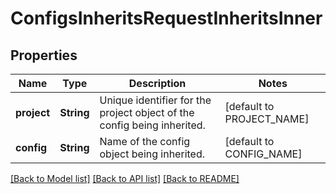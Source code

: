 # ConfigsInheritsRequestInheritsInner

## Properties

Name | Type | Description | Notes
------------ | ------------- | ------------- | -------------
**project** | **String** | Unique identifier for the project object of the config being inherited. | [default to PROJECT_NAME]
**config** | **String** | Name of the config object being inherited. | [default to CONFIG_NAME]

[[Back to Model list]](../README.md#documentation-for-models) [[Back to API list]](../README.md#documentation-for-api-endpoints) [[Back to README]](../README.md)


